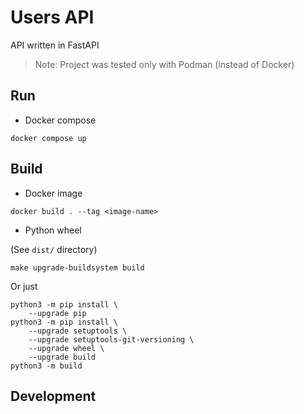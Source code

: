 # Users API

API written in FastAPI

> Note: Project was tested only with Podman (instead of Docker)

## Run

* Docker compose

```shell
docker compose up
```

## Build

* Docker image

```shell
docker build . --tag <image-name>
```

* Python wheel

(See `dist/` directory)

```shell
make upgrade-buildsystem build
```

Or just

```shell
python3 -m pip install \
    --upgrade pip
python3 -m pip install \
    --upgrade setuptools \
    --upgrade setuptools-git-versioning \
    --upgrade wheel \
    --upgrade build
python3 -m build
```

## Development
